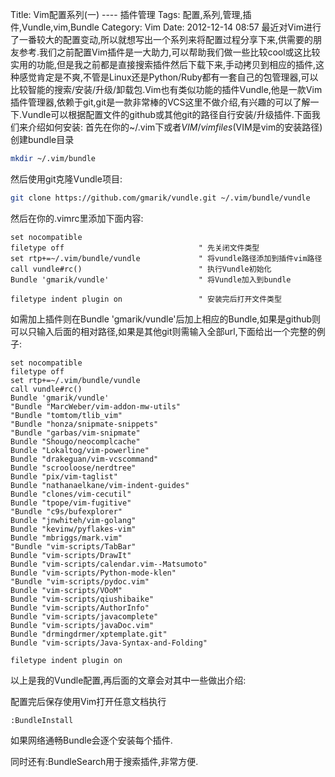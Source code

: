 Title: Vim配置系列(一) ---- 插件管理
Tags: 配置,系列,管理,插件,Vundle,vim,Bundle
Category: Vim
Date: 2012-12-14 08:57
最近对Vim进行了一番较大的配置变动,所以就想写出一个系列来将配置过程分享下来,供需要的朋友参考.我们之前配置Vim插件是一大助力,可以帮助我们做一些比较cool或这比较实用的功能,但是我之前都是直接搜索插件然后下载下来,手动拷贝到相应的插件,这种感觉肯定是不爽,不管是Linux还是Python/Ruby都有一套自己的包管理器,可以比较智能的搜索/安装/升级/卸载包.Vim也有类似功能的插件Vundle,他是一款Vim插件管理器,依赖于git,git是一款非常棒的VCS这里不做介绍,有兴趣的可以了解一下.Vundle可以根据配置文件的github或其他git的路径自行安装/升级插件.下面我们来介绍如何安装:
首先在你的~/.vim下或者$VIM/vimfiles($VIM是vim的安装路径)创建bundle目录
```bash
mkdir ~/.vim/bundle
```
然后使用git克隆Vundle项目:
```bash
git clone https://github.com/gmarik/vundle.git ~/.vim/bundle/vundle
```
然后在你的.vimrc里添加下面内容:
```vim
set nocompatible
filetype off                              " 先关闭文件类型
set rtp+=~/.vim/bundle/vundle             " 将vundle路径添加到插件vim路径
call vundle#rc()                          " 执行Vundle初始化
Bundle 'gmarik/vundle'                    " 将Vundle加入到bundle

filetype indent plugin on                 " 安装完后打开文件类型
```
如需加上插件则在Bundle 'gmarik/vundle'后加上相应的Bundle,如果是github则可以只输入后面的相对路径,如果是其他git则需输入全部url,下面给出一个完整的例子:
```vim
set nocompatible
filetype off
set rtp+=~/.vim/bundle/vundle
call vundle#rc()
Bundle 'gmarik/vundle'
"Bundle "MarcWeber/vim-addon-mw-utils"
"Bundle "tomtom/tlib_vim"
"Bundle "honza/snipmate-snippets"
"Bundle "garbas/vim-snipmate"
Bundle "Shougo/neocomplcache"
Bundle "Lokaltog/vim-powerline"
Bundle "drakeguan/vim-vcscommand"
Bundle "scrooloose/nerdtree"
Bundle "pix/vim-taglist"
Bundle "nathanaelkane/vim-indent-guides"
Bundle "clones/vim-cecutil"
Bundle "tpope/vim-fugitive"
"Bundle "c9s/bufexplorer"
Bundle "jnwhiteh/vim-golang"
Bundle "kevinw/pyflakes-vim"
Bundle "mbriggs/mark.vim"
"Bundle "vim-scripts/TabBar"
Bundle "vim-scripts/DrawIt"
Bundle "vim-scripts/calendar.vim--Matsumoto"
Bundle "vim-scripts/Python-mode-klen"
"Bundle "vim-scripts/pydoc.vim"
Bundle "vim-scripts/VOoM"
Bundle "vim-scripts/qiushibaike"
Bundle "vim-scripts/AuthorInfo"
Bundle "vim-scripts/javacomplete"
Bundle "vim-scripts/javaDoc.vim"
Bundle "drmingdrmer/xptemplate.git"
Bundle "vim-scripts/Java-Syntax-and-Folding"

filetype indent plugin on
```
以上是我的Vundle配置,再后面的文章会对其中一些做出介绍:

配置完后保存使用Vim打开任意文档执行
```vim
:BundleInstall
```
如果网络通畅Bundle会逐个安装每个插件.

同时还有:BundleSearch用于搜索插件,非常方便.

